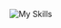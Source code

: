 ![My Skills](https://skillicons.dev/icons?i=py,github,scala,django,flask,javascript,html,css,mysql,tensorflow,gpt)


